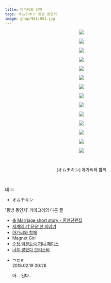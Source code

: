 ```yaml
---
title: 아가씨와 함께
tags: オムチキン 동방_동인지
image: ghap/961/001.jpg
---
```

<div class="article">
<p style="text-align: center; clear: none; float: none;"></p>
<p style="text-align: center; clear: none; float: none;"></p>
<p style="text-align: center; clear: none; float: none;"></p>
<p style="text-align: center; clear: none; float: none;"></p>
<p style="text-align: center; clear: none; float: none;"></p>
<p style="text-align: center; clear: none; float: none;"></p>
<p style="text-align: center; clear: none; float: none;"></p>
<p style="text-align: center; clear: none; float: none;"></p>
<p style="text-align: center; clear: none; float: none;"></p>
<p style="text-align: center; clear: none; float: none;"></p>
<p style="text-align: center; clear: none; float: none;"></p>
<p style="text-align: center; clear: none; float: none;"></p>
<p style="text-align: center; clear: none; float: none;"></p>
<p style="text-align: center; clear: none; float: none;"><img src="{{ site.nasurl }}/ghap/961/001.jpg"/></p>
<p style="text-align: center; clear: none; float: none;"><img src="{{ site.nasurl }}/ghap/961/002.jpg"/></p>
<p style="text-align: center; clear: none; float: none;"><img src="{{ site.nasurl }}/ghap/961/003.jpg"/></p>
<p style="text-align: center; clear: none; float: none;"><img src="{{ site.nasurl }}/ghap/961/004.jpg"/></p>
<p style="text-align: center; clear: none; float: none;"><img src="{{ site.nasurl }}/ghap/961/005.jpg"/></p>
<p style="text-align: center; clear: none; float: none;"><img src="{{ site.nasurl }}/ghap/961/006.jpg"/></p>
<p style="text-align: center; clear: none; float: none;"><img src="{{ site.nasurl }}/ghap/961/007.jpg"/></p>
<p style="text-align: center; clear: none; float: none;"><img src="{{ site.nasurl }}/ghap/961/008.jpg"/></p>
<p style="text-align: center; clear: none; float: none;"><img src="{{ site.nasurl }}/ghap/961/009.jpg"/></p>
<p style="text-align: center; clear: none; float: none;"><img src="{{ site.nasurl }}/ghap/961/010.jpg"/></p>
<p style="text-align: center; clear: none; float: none;"><img src="{{ site.nasurl }}/ghap/961/011.jpg"/></p>
<p style="text-align: center; clear: none; float: none;"><img src="{{ site.nasurl }}/ghap/961/012.jpg"/></p>
<p style="text-align: center; clear: none; float: none;"><img src="{{ site.nasurl }}/ghap/961/013.jpg"/></p>
<p style="text-align: center; clear: none; float: none;"><img src="{{ site.nasurl }}/ghap/961/014.jpg"/></p>
<p style="text-align: center; clear: none; float: none;"><br/></p>
<p style="text-align: center; clear: none; float: none;">[オムチキン] 아가씨와 함께</p>
<p style="text-align: center; clear: none; float: none;"><br/></p>
</div><div class="tagTrail">
<p>태그: </p>
<ul>
<li>オムチキン</li>
</ul>
</div><div class="another">
<p>'동방 동인지' 카테고리의 다른 글</p>
<ul>
<li><a href="/2016-07-20-ghap_963">축 Marriage short story - 혼인단편집</a></li>
<li><a href="/2016-07-20-ghap_962">세계의 기'묘옹'한 이야기</a></li>
<li><a href="/2016-07-20-ghap_961">아가씨와 함께</a></li>
<li><a href="/2016-07-20-ghap_959">Magnet Girl</a></li>
<li><a href="/2016-07-20-ghap_958">순정 익센트릭 허니 페이스</a></li>
<li><a href="/2016-07-20-ghap_957">너무 쌓았다 모리소바</a></li>
</ul>
</div><div class="cb_module cb_fluid">
<div class="cb_wrt cb_profile">
<div class="comment">
<ul>
<li class="cb_thumb_off" id="comment15202311">
<div class="cb_comment_area">
<div class="cb_info_area">
<div class="cb_section">
<span class="cb_nick_name">ㄱㅁㅎ</span>
</div>
<div class="cb_section">
<span class="cb_date">2018.02.19 00:28 </span>
</div>
</div>
<div class="cb_dsc_comment">
<p class="cb_dsc">
											아... 된다...
										</p>
</div>
</div></li>
</ul>
</div>
</div><!-- commentList close -->
</div>